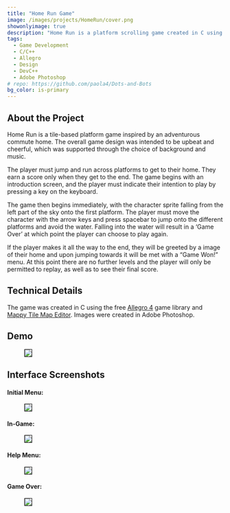 ```yaml
---
title: "Home Run Game"
image: /images/projects/HomeRun/cover.png
showonlyimage: true
description: "Home Run is a platform scrolling game created in C using the Allegro game library."
tags:
  - Game Development
  - C/C++
  - Allegro
  - Design
  - DevC++
  - Adobe Photoshop
# repo: https://github.com/paola4/Dots-and-Bots
bg_color: is-primary
---
```

## About the Project
Home Run is a tile-based platform game inspired by an adventurous commute home. The overall game design was intended to be upbeat and cheerful, which was supported through the choice of background and music. 

The player must jump and run across platforms to get to their home. They earn a score only when they get to the end. The game begins with an introduction screen, and the player must indicate their intention to play by pressing a key on the keyboard.

The game then begins immediately, with the character sprite falling from the left part of the sky onto the first platform. The player must move the character with the arrow keys and press spacebar to jump onto the different platforms and avoid the water. Falling into the water will result in a ‘Game Over’ at which point the player can choose to play again.

If the player makes it all the way to the end, they will be greeted by a image of their home and upon jumping towards it will be met with a “Game Won!” menu. At this point there are no further levels and the player will only be permitted to replay, as well as to see their final score.

## Technical Details
The game was created in C using the free <a href="https://liballeg.org/">Allegro 4</a> game library and <a href="https://tilemap.co.uk/mappy.php">Mappy Tile Map Editor</a>. Images were created in Adobe Photoshop. 

## Demo
<figure class="image is-635x476">
<img style="border:1px solid black" src="/images/projects/HomeRun/gameplay.gif">
</figure>


## Interface Screenshots

#### Initial Menu:

<figure class="image is-635x476">
<img style="border:1px solid black" src="/images/projects/HomeRun/main1.png">
</figure>

#### In-Game:

<figure class="image is-635x476">
<img style="border:1px solid black" src="/images/projects/HomeRun/main2.png">
</figure>

#### Help Menu:

<figure class="image is-635x476">
<img style="border:1px solid black" src="/images/projects/HomeRun/mainhelp.png">
</figure>

#### Game Over:

<figure class="image is-635x476">
<img style="border:1px solid black" src="/images/projects/HomeRun/maingm.png">
</figure>